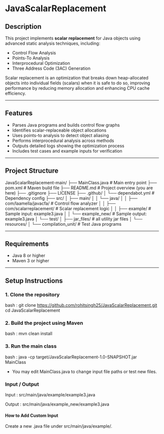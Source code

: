# JavaScalarReplacement

## Description

This project implements **scalar replacement** for Java objects using advanced static analysis techniques, including:

- Control Flow Analysis
- Points-To Analysis
- Interprocedural Optimization
- Three Address Code (3AC) Generation

Scalar replacement is an optimization that breaks down heap-allocated objects into individual fields (scalars) when it is safe to do so, improving performance by reducing memory allocation and enhancing CPU cache efficiency.

---

## Features

- Parses Java programs and builds control flow graphs
- Identifies scalar-replaceable object allocations
- Uses points-to analysis to detect object aliasing
- Performs interprocedural analysis across methods
- Outputs detailed logs showing the optimization process
- Includes test cases and example inputs for verification

---

## Project Structure

JavaScalarReplacement-main/
├── MainClass.java # Main entry point
├── pom.xml # Maven build file
├── README.md # Project overview (you are here)
├── .gitignore
├── LICENSE
├── .github/
│ └── dependabot.yml # Dependency config
├── src/
│ ├── main/
│ │ └── java/
│ │ ├── com/laamella/javacfa/ # Control flow analyzer
│ │ ├── com/scalarreplacement/ # Scalar replacement logic
│ │ ├── example/ # Sample input: example3.java
│ │ └── example_new/ # Sample output: example3.java
│ └── test/
│ ├── jar_files/ # all utility jar files 
│ └── resources/
│ └── compilation_unit/ # Test Java programs



---

## Requirements

- Java 8 or higher
- Maven 3 or higher

---

## Setup Instructions

### 1. Clone the repository
bash : git clone https://github.com/rohitsingh25/JavaScalarReplacement.git
cd JavaScalarReplacement

### 2. Build the project using Maven
bash : mvn clean install

### 3. Run the main class
bash : java -cp target/JavaScalarReplacement-1.0-SNAPSHOT.jar MainClass

- You may edit MainClass.java to change input file paths or test new files.


### Input / Output
Input : src/main/java/example/example3.java

Output : src/main/java/example_new/example3.java

#### How to Add Custom Input
Create a new .java file under src/main/java/example/.


